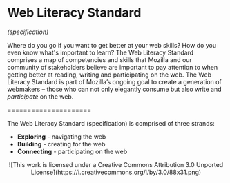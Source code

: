 Web Literacy Standard
=====================
*(specification)*

Where do you go if you want to get better at your web skills? How do you even know what's important to learn? The Web Literacy Standard comprises a map of competencies and skills that Mozilla and our community of stakeholders believe are important to pay attention to when getting better at reading, writing and participating on the web. The Web Literacy Standard is part of Mozilla’s ongoing goal to create a generation of webmakers – those who can not only elegantly consume but also write and *participate* on the web. 

=====================

The Web Literacy Standard (specification) is comprised of three strands:

* **Exploring** - navigating the web
* **Building** - creating for the web
* **Connecting** - participating on the web 

<div style="text-align:center" markdown="1">
![This work is licensed under a Creative Commons Attribution 3.0 Unported License](https://i.creativecommons.org/l/by/3.0/88x31.png)
</div>
